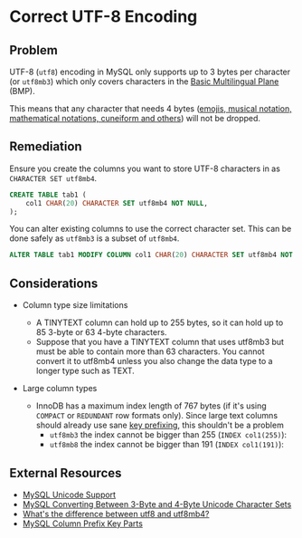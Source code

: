 # Correct UTF-8 Encoding

## Problem

UTF-8 (`utf8`) encoding in MySQL only supports up to 3 bytes per character (or `utf8mb3`) which only covers characters in the  [Basic Multilingual Plane](https://en.wikipedia.org/wiki/Plane_(Unicode)#Basic_Multilingual_Plane) (BMP).

This means that any character that needs 4 bytes ([emojis, musical notation, mathematical notations, cuneiform and others](https://en.wikipedia.org/wiki/Plane_(Unicode)#Overview)) will not be dropped.

## Remediation

Ensure you create the columns you want to store UTF-8 characters in as `CHARACTER SET utf8mb4`.

```sql
CREATE TABLE tab1 (
    col1 CHAR(20) CHARACTER SET utf8mb4 NOT NULL,
);
```

You can alter existing columns to use the correct character set. This can be done safely as `utf8mb3` is a subset of `utf8mb4`.

```sql
ALTER TABLE tab1 MODIFY COLUMN col1 CHAR(20) CHARACTER SET utf8mb4 NOT NULL;
```

## Considerations

* Column type size limitations
    - A TINYTEXT column can hold up to 255 bytes, so it can hold up to 85 3-byte or 63 4-byte characters.
    - Suppose that you have a TINYTEXT column that uses utf8mb3 but must be able to contain more than 63 characters. You cannot convert it to utf8mb4 unless you also change the data type to a longer type such as TEXT.

* Large column types
    * InnoDB has a maximum index length of 767 bytes (if it's using `COMPACT` or `REDUNDANT` row formats only). Since large text columns should already use sane [key prefixing](https://dev.mysql.com/doc/refman/8.0/en/create-index.html#create-index-column-prefixes), this shouldn't be a problem 
      * `utf8mb3` the index cannot be bigger than 255 (`INDEX col1(255)`):
      * `utf8mb8` the index cannot be bigger than 191 (`INDEX col1(191)`):
    

## External Resources

* [MySQL Unicode Support](https://dev.mysql.com/doc/refman/8.0/en/charset-unicode.html)
* [MySQL Converting Between 3-Byte and 4-Byte Unicode Character Sets](https://dev.mysql.com/doc/refman/8.0/en/charset-unicode-conversion.html)
* [What's the difference between utf8 and utf8mb4?](https://www.eversql.com/mysql-utf8-vs-utf8mb4-whats-the-difference-between-utf8-and-utf8mb4/)
* [MySQL Column Prefix Key Parts](https://dev.mysql.com/doc/refman/8.0/en/create-index.html#create-index-column-prefixes)